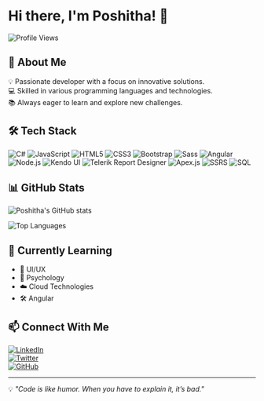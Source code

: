 <!--
**poshitha/poshitha** is a ✨ _special_ ✨ repository because its `README.md` (this file) appears on your GitHub profile.

Here are some ideas to get you started:

- 🔭 I’m currently working on ...
- 🌱 I’m currently learning ...
- 👯 I’m looking to collaborate on ...
- 🤔 I’m looking for help with ...
- 💬 Ask me about ...
- 📫 How to reach me: ...
- 😄 Pronouns: ...
- ⚡ Fun fact: ...
-->
# Hi there, I'm Poshitha! 👋

![Profile Views](https://komarev.com/ghpvc/?username=poshitha&label=Profile%20Views&color=0e75b6&style=flat)

## 🚀 About Me

💡 Passionate developer with a focus on innovative solutions.  
💻 Skilled in various programming languages and technologies.  
📚 Always eager to learn and explore new challenges.  

## 🛠️ Tech Stack
![C#](https://img.shields.io/badge/C%23-239120?style=for-the-badge&logo=c-sharp&logoColor=white)
![JavaScript](https://img.shields.io/badge/JavaScript-F7DF1E?style=for-the-badge&logo=javascript&logoColor=black)
![HTML5](https://img.shields.io/badge/HTML5-E34F26?style=for-the-badge&logo=html5&logoColor=white)
![CSS3](https://img.shields.io/badge/CSS3-1572B6?style=for-the-badge&logo=css3&logoColor=white)
![Bootstrap](https://img.shields.io/badge/Bootstrap-7952B3?style=for-the-badge&logo=bootstrap&logoColor=white)
![Sass](https://img.shields.io/badge/Sass-CC6699?style=for-the-badge&logo=sass&logoColor=white)
![Angular](https://img.shields.io/badge/Angular-DD0031?style=for-the-badge&logo=angular&logoColor=white)
![Node.js](https://img.shields.io/badge/Node.js-43853D?style=for-the-badge&logo=node.js&logoColor=white)
![Kendo UI](https://img.shields.io/badge/Kendo%20UI-0078D7?style=for-the-badge&logo=telerik&logoColor=white)
![Telerik Report Designer](https://img.shields.io/badge/Telerik%20Report%20Designer-5C2D91?style=for-the-badge&logo=telerik&logoColor=white)
![Apex.js](https://img.shields.io/badge/Apex.js-4E2A8E?style=for-the-badge&logo=javascript&logoColor=white)
![SSRS](https://img.shields.io/badge/SSRS-CC2927?style=for-the-badge&logo=microsoftsqlserver&logoColor=white)
![SQL](https://img.shields.io/badge/SQL-CC2927?style=for-the-badge&logo=microsoftsqlserver&logoColor=white)



## 📊 GitHub Stats

![Poshitha's GitHub stats](https://github-readme-stats.vercel.app/api?username=poshitha&show_icons=true&theme=radical)

![Top Languages](https://github-readme-stats.vercel.app/api/top-langs/?username=poshitha&layout=compact&theme=radical)

## 🌱 Currently Learning

- 🧠 UI/UX
- 🧠 Psychology
- ☁️ Cloud Technologies
- 🛠️ Angular

## 📫 Connect With Me

[![LinkedIn](https://img.shields.io/badge/LinkedIn-0A66C2?style=for-the-badge&logo=linkedin&logoColor=white)](https://www.linkedin.com/in/poshitha/)  
[![Twitter](https://img.shields.io/badge/Twitter-1DA1F2?style=for-the-badge&logo=twitter&logoColor=white)](https://twitter.com/poshitha)  
[![GitHub](https://img.shields.io/badge/GitHub-181717?style=for-the-badge&logo=github&logoColor=white)](https://github.com/poshitha)

---
💡 *"Code is like humor. When you have to explain it, it’s bad."*
